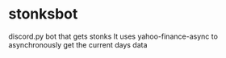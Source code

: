 # stonksbot
discord.py bot that gets stonks
It uses yahoo-finance-async to asynchronously get the current days data
